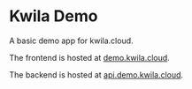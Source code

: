 # Kwila Demo

A basic demo app for kwila.cloud.

The frontend is hosted at [demo.kwila.cloud](https://demo.kwila.cloud).

The backend is hosted at [api.demo.kwila.cloud](https://api.demo.kwila.cloud).
